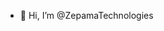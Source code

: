 - 👋 Hi, I’m @ZepamaTechnologies

<!---
ZepamaTechnologies/ZepamaTechnologies is a ✨ special ✨ repository because its `README.md` (this file) appears on your GitHub profile.
You can click the Preview link to take a look at your changes.
--->
